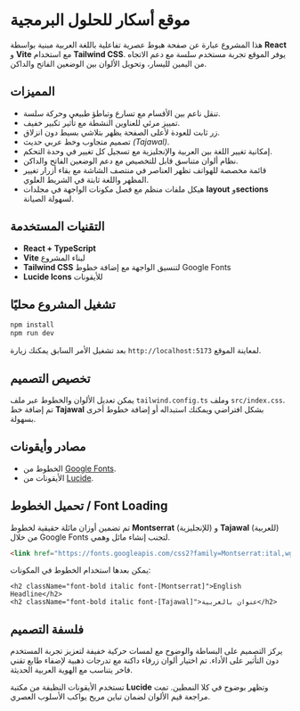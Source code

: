 # موقع أسكار للحلول البرمجية

هذا المشروع عبارة عن صفحة هبوط عصرية تفاعلية باللغة العربية مبنية بواسطة **React** و **Vite** مع استخدام **Tailwind CSS**. يوفر الموقع تجربة مستخدم سلسة مع دعم الاتجاه من اليمين لليسار، وتحويل الألوان بين الوضعين الفاتح والداكن.

## المميزات

- تنقل ناعم بين الأقسام مع تسارع وتباطؤ طبيعي وحركة سلسة.
- تمييز مرئي للعناوين النشطة مع تأثير تكبير خفيف.
- زر ثابت للعودة لأعلى الصفحة يظهر بتلاشي بسيط دون انزلاق.
- تصميم متجاوب وخط عربي حديث *(Tajawal)*.
- إمكانية تغيير اللغة بين العربية والإنجليزية مع تسجيل كل تغيير في وحدة التحكم.
- نظام ألوان متناسق قابل للتخصيص مع دعم الوضعين الفاتح والداكن.
- قائمة مخصصة للهواتف تظهر العناصر في منتصف الشاشة مع بقاء أزرار تغيير المظهر واللغة ثابتة في الشريط العلوي.
- هيكل ملفات منظم مع فصل مكونات الواجهة في مجلدات **layout** و**sections** لسهولة الصيانة.

## التقنيات المستخدمة

- **React + TypeScript**
- **Vite** لبناء المشروع
- **Tailwind CSS** لتنسيق الواجهة مع إضافة خطوط Google Fonts
- **Lucide Icons** للأيقونات

## تشغيل المشروع محليًا

```bash
npm install
npm run dev
```

بعد تشغيل الأمر السابق يمكنك زيارة `http://localhost:5173` لمعاينة الموقع.

## تخصيص التصميم

يمكن تعديل الألوان والخطوط عبر ملف `tailwind.config.ts` وملف `src/index.css`. تم إضافة خط **Tajawal** بشكل افتراضي ويمكنك استبداله أو إضافة خطوط أخرى بسهولة.

## مصادر وأيقونات

- الخطوط من [Google Fonts](https://fonts.google.com/).
- الأيقونات من [Lucide](https://lucide.dev/).

## تحميل الخطوط / Font Loading

تم تضمين أوزان مائلة حقيقية لخطوط **Montserrat** (للإنجليزية) و **Tajawal** (للعربية) من خلال Google Fonts لتجنب إنشاء مائل وهمي.

```html
<link href="https://fonts.googleapis.com/css2?family=Montserrat:ital,wght@0,400;0,600;1,700&family=Tajawal:ital,wght@0,400;1,400&display=swap" rel="stylesheet">
```

يمكن بعدها استخدام الخطوط في المكونات:

```tsx
<h2 className="font-bold italic font-[Montserrat]">English Headline</h2>
<h2 className="font-bold italic font-[Tajawal]">عنوان بالعربية</h2>
```

## فلسفة التصميم

يركز التصميم على البساطة والوضوح مع لمسات حركية خفيفة لتعزيز تجربة المستخدم دون التأثير على الأداء. تم اختيار ألوان زرقاء داكنة مع تدرجات ذهبية لإضفاء طابع تقني فاخر يتناسب مع الهوية العربية الحديثة.

تستخدم الأيقونات النظيفة من مكتبة **Lucide** وتظهر بوضوح في كلا النمطين.
تمت مراجعة قيم الألوان لضمان تباين مريح يواكب الأسلوب العصري.

